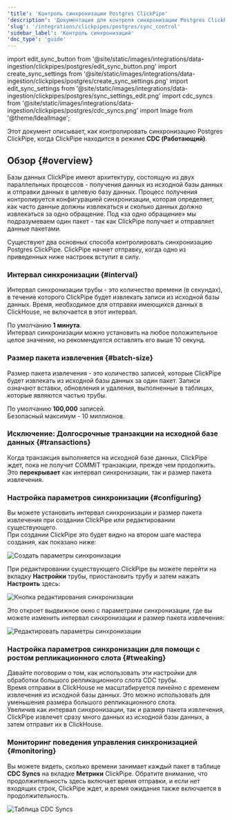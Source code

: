 ```yaml
---
'title': 'Контроль синхронизации Postgres ClickPipe'
'description': 'Документация для контроля синхронизации Postgres ClickPipe'
'slug': '/integrations/clickpipes/postgres/sync_control'
'sidebar_label': 'Контроль синхронизаций'
'doc_type': 'guide'
---
```


import edit_sync_button from '@site/static/images/integrations/data-ingestion/clickpipes/postgres/edit_sync_button.png'
import create_sync_settings from '@site/static/images/integrations/data-ingestion/clickpipes/postgres/create_sync_settings.png'
import edit_sync_settings from '@site/static/images/integrations/data-ingestion/clickpipes/postgres/sync_settings_edit.png'
import cdc_syncs from '@site/static/images/integrations/data-ingestion/clickpipes/postgres/cdc_syncs.png'
import Image from '@theme/IdealImage';

Этот документ описывает, как контролировать синхронизацию Postgres ClickPipe, когда ClickPipe находится в режиме **CDC (Работающий)**.

## Обзор {#overview}

Базы данных ClickPipe имеют архитектуру, состоящую из двух параллельных процессов - получения данных из исходной базы данных и отправки данных в целевую базу данных. Процесс получения контролируется конфигурацией синхронизации, которая определяет, как часто данные должны извлекаться и сколько данных должно извлекаться за одно обращение. Под «за одно обращение» мы подразумеваем один пакет - так как ClickPipe получает и отправляет данные пакетами.

Существуют два основных способа контролировать синхронизацию Postgres ClickPipe. ClickPipe начнет отправку, когда одно из приведенных ниже настроек вступит в силу.

### Интервал синхронизации {#interval}

Интервал синхронизации трубы - это количество времени (в секундах), в течение которого ClickPipe будет извлекать записи из исходной базы данных. Время, необходимое для отправки имеющихся данных в ClickHouse, не включается в этот интервал.

По умолчанию **1 минута**.  
Интервал синхронизации можно установить на любое положительное целое значение, но рекомендуется оставлять его выше 10 секунд.

### Размер пакета извлечения {#batch-size}

Размер пакета извлечения - это количество записей, которые ClickPipe будет извлекать из исходной базы данных за один пакет. Записи означают вставки, обновления и удаления, выполненные в таблицах, которые являются частью трубы.

По умолчанию **100,000** записей.  
Безопасный максимум - 10 миллионов.

### Исключение: Долгосрочные транзакции на исходной базе данных {#transactions}

Когда транзакция выполняется на исходной базе данных, ClickPipe ждет, пока не получит COMMIT транзакции, прежде чем продолжить. Это **перекрывает** как интервал синхронизации, так и размер пакета извлечения.

### Настройка параметров синхронизации {#configuring}

Вы можете установить интервал синхронизации и размер пакета извлечения при создании ClickPipe или редактировании существующего.  
При создании ClickPipe это будет видно на втором шаге мастера создания, как показано ниже:

<Image img={create_sync_settings} alt="Создать параметры синхронизации" size="md"/>

При редактировании существующего ClickPipe вы можете перейти на вкладку **Настройки** трубы, приостановить трубу и затем нажать **Настроить** здесь:

<Image img={edit_sync_button} alt="Кнопка редактирования синхронизации" size="md"/>

Это откроет выдвижное окно с параметрами синхронизации, где вы можете изменить интервал синхронизации и размер пакета извлечения:

<Image img={edit_sync_settings} alt="Редактировать параметры синхронизации" size="md"/>

### Настройка параметров синхронизации для помощи с ростом репликационного слота {#tweaking}

Давайте поговорим о том, как использовать эти настройки для обработки большого репликационного слота CDC трубы.  
Время отправки в ClickHouse не масштабируется линейно с временем извлечения из исходной базы данных. Это можно использовать для уменьшения размера большого репликационного слота.  
Увеличив как интервал синхронизации, так и размер пакета извлечения, ClickPipe извлечет сразу много данных из исходной базы данных, а затем отправит их в ClickHouse.

### Мониторинг поведения управления синхронизацией {#monitoring}  
Вы можете видеть, сколько времени занимает каждый пакет в таблице **CDC Syncs** на вкладке **Метрики** ClickPipe. Обратите внимание, что продолжительность здесь включает время отправки, и если нет входящих строк, ClickPipe ждет, и время ожидания также включается в продолжительность.

<Image img={cdc_syncs} alt="Таблица CDC Syncs" size="md"/>
